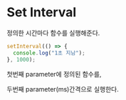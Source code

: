 # Set Interval

정의한 시간마다 함수를 실행해준다. 

```javascript
setInterval(() => {
  console.log("1초 지남");
}, 1000);
```

첫번째 parameter에 정의된 함수를,

두번째 parameter\(ms\)간격으로 실행한다.

